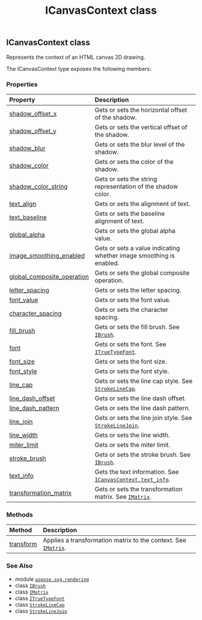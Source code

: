 ﻿---
title: ICanvasContext class
second_title: Aspose.SVG for Python via .NET API References
description: 
type: docs
weight: 70
url: /python-net/aspose.svg.rendering/icanvascontext/
is_root: false
---

## ICanvasContext class

Represents the context of an HTML canvas 2D drawing.



The ICanvasContext type exposes the following members:

### Properties
| Property | Description |
| :- | :- |
| [shadow_offset_x](/svg/python-net/aspose.svg.rendering/icanvascontext/shadow_offset_x) | Gets or sets the horizontal offset of the shadow. |
| [shadow_offset_y](/svg/python-net/aspose.svg.rendering/icanvascontext/shadow_offset_y) | Gets or sets the vertical offset of the shadow. |
| [shadow_blur](/svg/python-net/aspose.svg.rendering/icanvascontext/shadow_blur) | Gets or sets the blur level of the shadow. |
| [shadow_color](/svg/python-net/aspose.svg.rendering/icanvascontext/shadow_color) | Gets or sets the color of the shadow. |
| [shadow_color_string](/svg/python-net/aspose.svg.rendering/icanvascontext/shadow_color_string) | Gets or sets the string representation of the shadow color. |
| [text_align](/svg/python-net/aspose.svg.rendering/icanvascontext/text_align) | Gets or sets the alignment of text. |
| [text_baseline](/svg/python-net/aspose.svg.rendering/icanvascontext/text_baseline) | Gets or sets the baseline alignment of text. |
| [global_alpha](/svg/python-net/aspose.svg.rendering/icanvascontext/global_alpha) | Gets or sets the global alpha value. |
| [image_smoothing_enabled](/svg/python-net/aspose.svg.rendering/icanvascontext/image_smoothing_enabled) | Gets or sets a value indicating whether image smoothing is enabled. |
| [global_composite_operation](/svg/python-net/aspose.svg.rendering/icanvascontext/global_composite_operation) | Gets or sets the global composite operation. |
| [letter_spacing](/svg/python-net/aspose.svg.rendering/icanvascontext/letter_spacing) | Gets or sets the letter spacing. |
| [font_value](/svg/python-net/aspose.svg.rendering/icanvascontext/font_value) | Gets or sets the font value. |
| [character_spacing](/svg/python-net/aspose.svg.rendering/icanvascontext/character_spacing) | Gets or sets the character spacing. |
| [fill_brush](/svg/python-net/aspose.svg.rendering/icanvascontext/fill_brush) | Gets or sets the fill brush. See [`IBrush`](/svg/python-net/aspose.svg.drawing/ibrush). |
| [font](/svg/python-net/aspose.svg.rendering/icanvascontext/font) | Gets or sets the font. See [`ITrueTypeFont`](/svg/python-net/aspose.svg.drawing/itruetypefont). |
| [font_size](/svg/python-net/aspose.svg.rendering/icanvascontext/font_size) | Gets or sets the font size. |
| [font_style](/svg/python-net/aspose.svg.rendering/icanvascontext/font_style) | Gets or sets the font style. |
| [line_cap](/svg/python-net/aspose.svg.rendering/icanvascontext/line_cap) | Gets or sets the line cap style. See [`StrokeLineCap`](/svg/python-net/aspose.svg.drawing/strokelinecap). |
| [line_dash_offset](/svg/python-net/aspose.svg.rendering/icanvascontext/line_dash_offset) | Gets or sets the line dash offset. |
| [line_dash_pattern](/svg/python-net/aspose.svg.rendering/icanvascontext/line_dash_pattern) | Gets or sets the line dash pattern. |
| [line_join](/svg/python-net/aspose.svg.rendering/icanvascontext/line_join) | Gets or sets the line join style. See [`StrokeLineJoin`](/svg/python-net/aspose.svg.drawing/strokelinejoin). |
| [line_width](/svg/python-net/aspose.svg.rendering/icanvascontext/line_width) | Gets or sets the line width. |
| [miter_limit](/svg/python-net/aspose.svg.rendering/icanvascontext/miter_limit) | Gets or sets the miter limit. |
| [stroke_brush](/svg/python-net/aspose.svg.rendering/icanvascontext/stroke_brush) | Gets or sets the stroke brush. See [`IBrush`](/svg/python-net/aspose.svg.drawing/ibrush). |
| [text_info](/svg/python-net/aspose.svg.rendering/icanvascontext/text_info) | Gets the text information.  See [`ICanvasContext.text_info`](/svg/python-net/aspose.svg.rendering/icanvascontext#text_info). |
| [transformation_matrix](/svg/python-net/aspose.svg.rendering/icanvascontext/transformation_matrix) | Gets or sets the transformation matrix. See [`IMatrix`](/svg/python-net/aspose.svg.drawing/imatrix). |


### Methods
| Method | Description |
| :- | :- |
| [transform](/svg/python-net/aspose.svg.rendering/icanvascontext/transform/#aspose.svg.drawing.IMatrix) | Applies a transformation matrix to the context. See [`IMatrix`](/svg/python-net/aspose.svg.drawing/imatrix). |



### See Also
* module [`aspose.svg.rendering`](..)
* class [`IBrush`](/svg/python-net/aspose.svg.drawing/ibrush)
* class [`IMatrix`](/svg/python-net/aspose.svg.drawing/imatrix)
* class [`ITrueTypeFont`](/svg/python-net/aspose.svg.drawing/itruetypefont)
* class [`StrokeLineCap`](/svg/python-net/aspose.svg.drawing/strokelinecap)
* class [`StrokeLineJoin`](/svg/python-net/aspose.svg.drawing/strokelinejoin)
